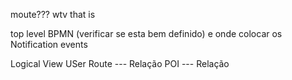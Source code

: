 
moute??? wtv that is


top level BPMN (verificar se esta bem definido) e onde colocar os Notification events 


Logical View
    USer Route --- Relação
    POI --- Relação